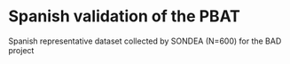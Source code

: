 # Spanish validation of the PBAT
Spanish representative dataset collected by SONDEA (N=600) for the BAD project
